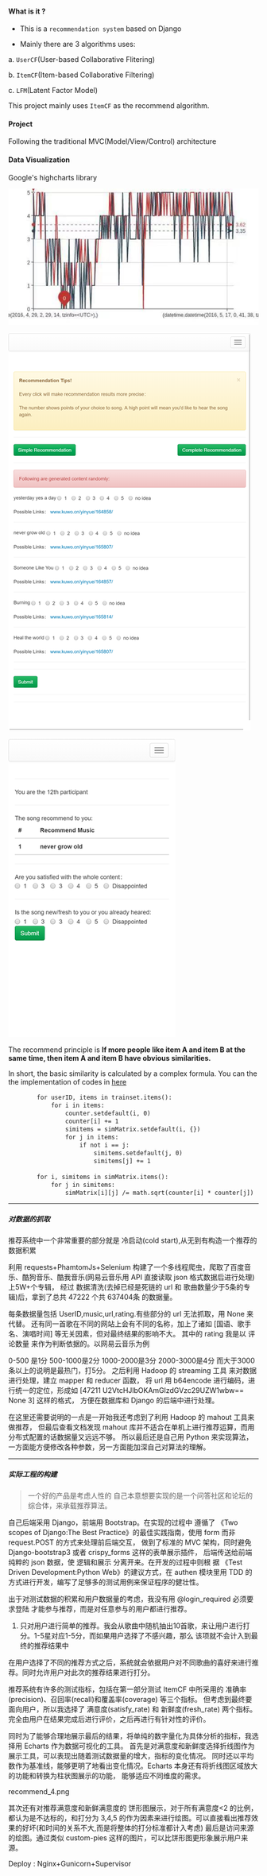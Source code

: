 
#### What is it ?

* This is a `recommendation system` based on Django

* Mainly there are 3 algorithms uses:

a. `UserCF`(User-based Collaborative Flitering)

b. `ItemCF`(Item-based Collaborative Filtering)

c. `LFM`(Latent Factor Model)

This project mainly uses `ItemCF` as the recommend algorithm.

#### Project

Following the traditional MVC(Model/View/Control) architecture

#### Data Visualization

Google's highcharts library

![data_visualization](static/images/data_visualization.jpg)


![recommend_item](static/images/recommend_item.png)


![recommend_result](static/images/recommend_result.png)


The recommend principle is **If more people like item A and item B at the same time, then item A and item B have obvious similarities.**

In short, the basic similarity is calculated by a complex formula. You can the the implementation of codes in [here](recommend/recommend/views.py#L216)

```
        for userID, items in trainset.items():
            for i in items:
                counter.setdefault(i, 0)
                counter[i] += 1
                simitems = simMatrix.setdefault(i, {})
                for j in items:
                    if not i == j:
                        simitems.setdefault(j, 0)
                        simitems[j] += 1

        for i, simitems in simMatrix.items():
            for j in simitems:
                simMatrix[i][j] /= math.sqrt(counter[i] * counter[j])
```

---

##### 对数据的抓取

推荐系统中一个非常重要的部分就是 冷启动(cold start),从无到有构造一个推荐的数据积累

利用 requests+PhamtomJs+Selenium 构建了一个多线程爬虫，爬取了百度音乐、酷狗音乐、酷我音乐(网易云音乐用 API 直接读取 json 格式数据后进行处理)上5W+个专辑， 经过 数据清洗(去掉已经是死链的 url 和 歌曲数量少于5条的专辑)后，拿到了总共 47222 个共 637404条 的数据量。

每条数据量包括 UserID,music,url,rating.有些部分的 url 无法抓取，用 None 来代替。 还有同一首歌在不同的网站上会有不同的名称，加上了诸如 [国语、歌手名、演唱时间] 等无关因素，但对最终结果的影响不大。 其中的 rating 我是以 评论数量 来作为判断依据的。以网易云音乐为例

0-500 是1分
500-1000是2分
1000-2000是3分
2000-3000是4分
而大于3000条以上的说明是最热门，打5分。
之后利用 Hadoop 的 streaming 工具 来对数据进行处理，建立 mapper 和 reducer 函数， 将 url 用 b64encode 进行编码，进行统一的定位，形成如 [47211 U2VtcHJlbOKAmGlzdGVzc29UZW1wbw== None 3] 这样的格式， 方便在数据库和 Django 的后端中进行处理。

在这里还需要说明的一点是一开始我还考虑到了利用 Hadoop 的 mahout 工具来做推荐， 但最后查看文档发现 mahout 库并不适合在单机上进行推荐运算，而用分布式配置的话数据量又远远不够。 所以最后还是自己用 Python 来实现算法，一方面能方便修改各种参数，另一方面能加深自己对算法的理解。

---

##### 实际工程的构建

> 一个好的产品是考虑人性的
自己本意想要实现的是一个问答社区和论坛的综合体，来承载推荐算法。

自己后端采用 Django，前端用 Bootstrap。在实现的过程中 遵循了 《Two scopes of Django:The Best Practice》的最佳实践指南，使用 form 而非 request.POST 的方式来处理前后端交互， 做到了标准的 MVC 架构，同时避免 Django-bootstrap3 或者 crispy_forms 这样的表单展示插件， 后端传送给前端纯粹的 json 数据，使 逻辑和展示 分离开来。在开发的过程中则根 据 《Test Driven Development:Python Web》的建议方式，在 authen 模块里用 TDD 的方式进行开发，编写了足够多的测试用例来保证程序的健壮性。

出于对测试数据的积累和用户数据量的考虑，我没有用 @login_required 必须要求登陆 才能参与推荐，而是对任意参与的用户都进行推荐。


1. 只对用户进行简单的推荐。我会从歌曲中随机抽出10首歌，来让用户进行打分。1-5星对应1-5分，而如果用户选择了不感兴趣，那么 该项就不会计入到最终的推荐结果中


在用户选择了不同的推荐方式之后，系统就会依据用户对不同歌曲的喜好来进行推荐。同时允许用户对此次的推荐结果进行打分。


推荐系统有许多的测试指标，包括在第一部分测试 ItemCF 中所采用的 准确率(precision)、召回率(recall)和覆盖率(coverage) 等三个指标。 但考虑到最终要面向用户，所以我选择了 满意度(satisfy_rate) 和 新鲜度(fresh_rate) 两个指标。完全由用户在结果完成后进行评价，之后再进行有针对性的评价。

同时为了能够合理地展示最后的结果，将单纯的数字量化为具体分析的指标，我选择用 Echarts 作为数据可视化的工具。
首先是对满意度和新鲜度选择折线图作为展示工具，可以表现出随着测试数据量的增大，指标的变化情况。 同时还以平均数作为基准线，能够更明了地看出变化情况。Echarts 本身还有将折线图区域放大的功能和转换为柱状图展示的功能， 能够适应不同维度的需求。 

recommend_4.png

其次还有对推荐满意度和新鲜满意度的 饼形图展示，对于所有满意度<2 的比例，都认为是不达标的，和打分为 3,4,5 的作为因素来进行绘图。可以直接看出推荐效果的好坏(和时间的关系不大,而是将整体的打分标准都计入考虑) 最后是访问来源的绘图。通过类似 custom-pies 这样的图片，可以比饼形图更形象展示用户来源。


Deploy :
Nginx+Gunicorn+Supervisor 